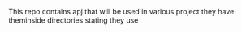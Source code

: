 This repo contains apj that will be used in various project they have theminside directories stating they use
